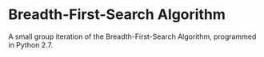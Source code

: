 # Breadth-First-Search Algorithm
A small group iteration of the Breadth-First-Search Algorithm, programmed in Python 2.7.
